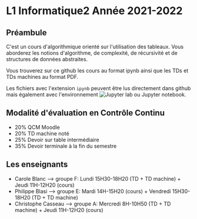 # L1 Informatique2 Année 2021-2022

## Préambule
C'est un cours d'algorithmique orienté sur l'utilisation des tableaux. Vous aborderez les notions d'algorithme, de complexité, de récursivité et de structures de données abstraites.

Vous trouverez sur ce github les cours au format ipynb ainsi que les TDs et TDs machines au format PDF. 

Les fichiers avec l'extension `ipynb` peuvent être lus directement dans github mais également avec l'environnement ![Jupyter lab](https://jupyter.org/) ou Jupyter notebook. 

## Modalité d'évaluation en Contrôle Continu
- 20% QCM Moodle
- 20% TD machine noté
- 25% Devoir sur table intermédiaire
- 35% Devoir terminale à la fin du semestre

## Les enseignants

* Carole Blanc --> groupe F: Lundi 15H30-18H20  (TD + TD machine) + Jeudi 11H-12H20 (cours)
* Philippe Blasi --> groupe E: Mardi 14H-15H20 (cours) + Vendredi 15H30-18H20 (TD + TD machine)
* Christophe Casseau --> groupe A: Mercredi 8H-10H50 (TD + TD machine) + Jeudi 11H-12H20 (cours)
